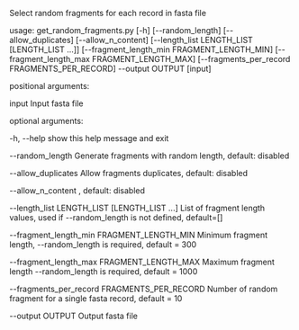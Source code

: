 Select random fragments for each record in fasta file

usage: get_random_fragments.py [-h] [--random_length] [--allow_duplicates] [--allow_n_content] [--length_list LENGTH_LIST [LENGTH_LIST ...]] [--fragment_length_min FRAGMENT_LENGTH_MIN] [--fragment_length_max FRAGMENT_LENGTH_MAX] [--fragments_per_record FRAGMENTS_PER_RECORD] --output OUTPUT [input]

positional arguments:

  input                 Input fasta file


optional arguments:

  -h, --help            show this help message and exit

  --random_length       Generate fragments with random length, default: disabled

  --allow_duplicates    Allow fragments duplicates, default: disabled

  --allow_n_content     , default: disabled

  --length_list LENGTH_LIST [LENGTH_LIST ...]       List of fragment length values, used if --random_length is not defined, default=[]

  --fragment_length_min FRAGMENT_LENGTH_MIN       Minimum fragment length, --random_length is required, default = 300

  --fragment_length_max FRAGMENT_LENGTH_MAX       Maximum fragment length --random_length is required, default = 1000

  --fragments_per_record FRAGMENTS_PER_RECORD       Number of random fragment for a single fasta record, default = 10

  --output OUTPUT       Output fasta file
